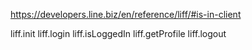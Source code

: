 https://developers.line.biz/en/reference/liff/#is-in-client

liff.init
liff.login
liff.isLoggedIn
liff.getProfile
liff.logout
